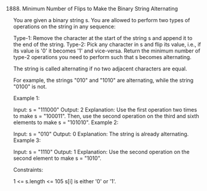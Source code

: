 1888. Minimum Number of Flips to Make the Binary String Alternating

You are given a binary string s. You are allowed to perform two types of operations on the string in any sequence:

Type-1: Remove the character at the start of the string s and append it to the end of the string.
Type-2: Pick any character in s and flip its value, i.e., if its value is '0' it becomes '1' and vice-versa.
Return the minimum number of type-2 operations you need to perform such that s becomes alternating.

The string is called alternating if no two adjacent characters are equal.

For example, the strings "010" and "1010" are alternating, while the string "0100" is not.
 

Example 1:

Input: s = "111000"
Output: 2
Explanation: Use the first operation two times to make s = "100011".
Then, use the second operation on the third and sixth elements to make s = "101010".
Example 2:

Input: s = "010"
Output: 0
Explanation: The string is already alternating.
Example 3:

Input: s = "1110"
Output: 1
Explanation: Use the second operation on the second element to make s = "1010".
 

Constraints:

1 <= s.length <= 105
s[i] is either '0' or '1'.
